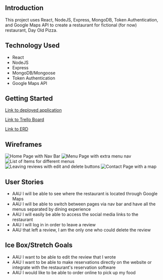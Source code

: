 ## Introduction 
This project uses React, NodeJS, Express, MongoDB, Token Authentication, and Google Maps API to create a restaurant for fictional (for now) restaurant, Day Old Pizza. 

## Technology Used
- React
- NodeJS
- Express 
- MongoDB/Mongoose 
- Token Authentication
- Google Maps API

## Getting Started
[Link to deployed application](https://day-old-pizza.herokuapp.com/ "Link to Deployed Application")

[Link to Trello Board](https://trello.com/b/IT5wCv90/project-4 "Link to Trello Board")

[Link to ERD](https://www.draw.io/#G1342K60elrgdhB-L6csf4jJo_Pys_RkHG "Link to ERD")

## Wireframes
![Home Page with Nav Bar](https://imgur.com/bI9DI6k)
![Menu Page with extra menu nav](https://imgur.com/gdslGr1)
![List of Items for different menus](https://imgur.com/koi9LCv)
![Leaving reviews with edit and delete buttons](https://imgur.com/3IY06Ct)
![Contact Page with a map](https://imgur.com/0IRqWhe)


## User Stories
- AAU I will be able to see where the restaurant is located through Google Maps
- AAU I will be able to switch between pages via nav bar and have all the menus separated by dining experience
- AAU I will easily be able to access the social media links to the restaurant
- AAU I will log in in order to leave a review
- AAU that left a review, I am the only one who could delete the review

## Ice Box/Stretch Goals
- AAU I want to be able to edit the review that I wrote
- AAU I want to be able to make reservations directly on the website or integrate with the restaurant's reservation software
- AAU I would like to be able to order online to pick up my food


